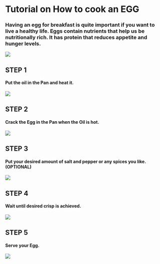 # Tutorial on How to cook an EGG

### Having an egg for breakfast is quite important if you want to live a healthy life. Eggs contain nutrients that help us be nutritionally rich. It has protein that reduces appetite and hunger levels.

<img src="https://www.jessicagavin.com/wp-content/uploads/2020/09/how-to-fry-an-egg-3-1200.jpg"/>

## STEP 1
#### Put the oil in the Pan and heat it.

<img src="https://media.istockphoto.com/photos/pouring-eating-oil-in-frying-pan-picture-id186768677?k=20&m=186768677&s=170667a&w=0&h=GWklaWRVODpKlU9NgZ4kJGFMtY0Up7B_Lp1HHz9Jcrg="/>

## STEP 2
#### Crack the Egg in the Pan when the Oil is hot.

<img src="https://media.istockphoto.com/photos/cracking-eggs-into-pan-picture-id1147650688?k=20&m=1147650688&s=170667a&w=0&h=VdPl2WuEjIMbLgJVcLBJB4KAP55skMygxQUcUIA1-iE="/>

## STEP 3
#### Put your desired amount of salt and pepper or any spices you like. (OPTIONAL)

<img src="http://www.simplyscratch.com/wp-content/uploads/2019/08/Best-Fried-Egg-Sandwich-l-SimplyScratch.com-breakfast-sandwich-eggs-cheese-best-4-700x1049.jpg"/>

## STEP 4
#### Wait until desired crisp is achieved. 

<img src="https://iamafoodblog.b-cdn.net/wp-content/uploads/2019/01/how-to-make-crispy-fried-eggs-5714.jpg"/>

## STEP 5
#### Serve your Egg.

<img src="https://weelicious.com/imager/weelicious_com/wp-content/uploads/2015/04/Crispy-Fried-Egg-1_1b74faffbe944b0675f0e20473d3ad34.jpg"/>


